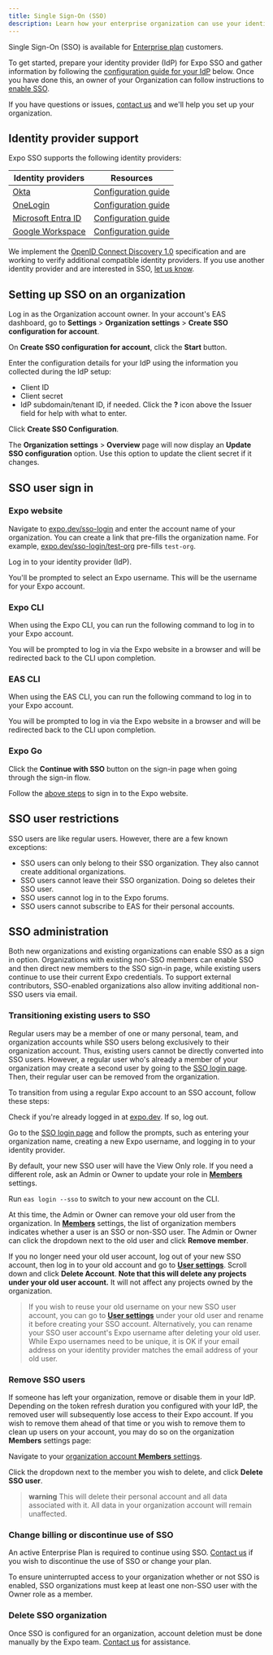 ```yaml
---
title: Single Sign-On (SSO)
description: Learn how your enterprise organization can use your identity provider to manage Expo users on your team.
---
```


Single Sign-On (SSO) is available for [Enterprise plan](https://expo.dev/pricing) customers.

To get started, prepare your identity provider (IdP) for Expo SSO and gather information by following the [configuration guide for your IdP](/#identity-provider-support) below. Once you have done this, an owner of your Organization can follow instructions to [enable SSO](#setting-up-sso-on-an-organization).

If you have questions or issues, [contact us](https://expo.dev/contact) and we'll help you set up your organization.

## Identity provider support

Expo SSO supports the following identity providers:

| Identity providers                                                                      | Resources                                                   |
| --------------------------------------------------------------------------------------- | ----------------------------------------------------------- |
| [Okta](https://www.okta.com/)                                                           | [Configuration guide](https://expo.fyi/sso-setup-okta)      |
| [OneLogin](https://www.onelogin.com/)                                                   | [Configuration guide](https://expo.fyi/sso-setup-onelogin)  |
| [Microsoft Entra ID](https://www.microsoft.com/en-us/security/business/microsoft-entra) | [Configuration guide](https://expo.fyi/sso-setup-microsoft) |
| [Google Workspace](https://www.google.com/)                                             | [Configuration guide](https://expo.fyi/sso-setup-google-ws) |

We implement the [OpenID Connect Discovery 1.0](https://openid.net/specs/openid-connect-discovery-1_0.html) specification and are working to verify additional compatible identity providers. If you use another identity provider and are interested in SSO, [let us know](https://expo.dev/contact).

## Setting up SSO on an organization

Log in as the Organization account owner. In your account's EAS dashboard, go to **Settings** > **Organization settings** > **Create SSO configuration for account**.

On **Create SSO configuration for account**, click the **Start** button.

Enter the configuration details for your IdP using the information you collected during the IdP setup:

- Client ID
- Client secret
- IdP subdomain/tenant ID, if needed. Click the **?** icon above the Issuer field for help with what to enter.

Click **Create SSO Configuration**.

The **Organization settings** > **Overview** page will now display an **Update SSO configuration** option. Use this option to update the client secret if it changes.

## SSO user sign in

### Expo website

Navigate to [expo.dev/sso-login](https://expo.dev/sso-login) and enter the account name of your organization. You can create a link that pre-fills the organization name. For example, [expo.dev/sso-login/test-org](https://expo.dev/sso-login/test-org) pre-fills `test-org`.

Log in to your identity provider (IdP).

You'll be prompted to select an Expo username. This will be the username for your Expo account.

### Expo CLI

When using the Expo CLI, you can run the following command to log in to your Expo account.

You will be prompted to log in via the Expo website in a browser and will be redirected back to the CLI upon completion.

### EAS CLI

When using the EAS CLI, you can run the following command to log in to your Expo account.

You will be prompted to log in via the Expo website in a browser and will be redirected back to the CLI upon completion.

### Expo Go

Click the **Continue with SSO** button on the sign-in page when going through the sign-in flow.

Follow the [above steps](#expo-website) to sign in to the Expo website.

## SSO user restrictions

SSO users are like regular users. However, there are a few known exceptions:

- SSO users can only belong to their SSO organization. They also cannot create additional organizations.
- SSO users cannot leave their SSO organization. Doing so deletes their SSO user.
- SSO users cannot log in to the Expo forums.
- SSO users cannot subscribe to EAS for their personal accounts.

## SSO administration

Both new organizations and existing organizations can enable SSO as a sign in option. Organizations with existing non-SSO members can enable SSO and then direct new members to the SSO sign-in page, while existing users continue to use their current Expo credentials. To support external contributors, SSO-enabled organizations also allow inviting additional non-SSO users via email.

### Transitioning existing users to SSO

Regular users may be a member of one or many personal, team, and organization accounts while SSO users belong exclusively to their organization account. Thus, existing users cannot be directly converted into SSO users. However, a regular user who's already a member of your organization may create a second user by going to the [SSO login page](https://expo.dev/sso-login). Then, their regular user can be removed from the organization.

To transition from using a regular Expo account to an SSO account, follow these steps:

Check if you're already logged in at [expo.dev](https://expo.dev). If so, log out.

Go to the [SSO login page](https://expo.dev/sso-login) and follow the prompts, such as entering your organization name, creating a new Expo username, and logging in to your identity provider.

By default, your new SSO user will have the View Only role. If you need a different role, ask an Admin or Owner to update your role in [**Members**](https://expo.dev/accounts/[account]/settings/members) settings.

Run `eas login --sso` to switch to your new account on the CLI.

At this time, the Admin or Owner can remove your old user from the organization. In [**Members**](https://expo.dev/accounts/[account]/settings/members) settings, the list of organization members indicates whether a user is an SSO or non-SSO user. The Admin or Owner can click the dropdown next to the old user and click **Remove member**.

If you no longer need your old user account, log out of your new SSO account, then log in to your old account and go to [**User settings**](https://expo.dev/settings). Scroll down and click **Delete Account**. **Note that this will delete any projects under your old user account.** It will not affect any projects owned by the organization.

> If you wish to reuse your old username on your new SSO user account, you can go to [**User settings**](https://expo.dev/settings) under your old user and rename it before creating your SSO account. Alternatively, you can rename your SSO user account's Expo username after deleting your old user. While Expo usernames need to be unique, it is OK if your email address on your identity provider matches the email address of your old user.

### Remove SSO users

If someone has left your organization, remove or disable them in your IdP. Depending on the token refresh duration you configured with your IdP, the removed user will subsequently lose access to their Expo account.
If you wish to remove them ahead of that time or you wish to remove them to clean up users on your account, you may do so on the organization **Members** settings page:

Navigate to your [organization account **Members** settings](https://expo.dev/accounts/[account]/settings/members).

Click the dropdown next to the member you wish to delete, and click **Delete SSO user**.

> **warning** This will delete their personal account and all data associated with it. All data in your organization account will remain unaffected.

### Change billing or discontinue use of SSO

An active Enterprise Plan is required to continue using SSO. [Contact us](https://expo.dev/contact) if you wish to discontinue the use of SSO or change your plan.

To ensure uninterrupted access to your organization whether or not SSO is enabled, SSO organizations must keep at least one non-SSO user with the Owner role as a member.

### Delete SSO organization

Once SSO is configured for an organization, account deletion must be done manually by the Expo team. [Contact us](https://expo.dev/contact) for assistance.